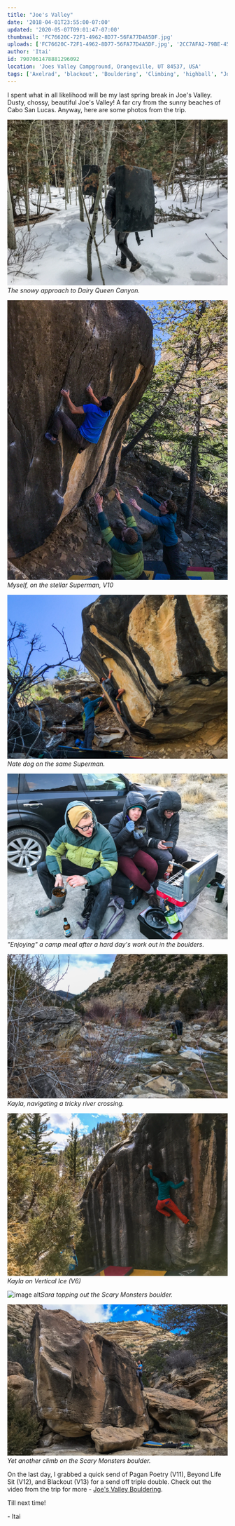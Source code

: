 ```yaml
---
title: "Joe's Valley"
date: '2018-04-01T23:55:00-07:00'
updated: '2020-05-07T09:01:47-07:00'
thumbnail: 'FC76620C-72F1-4962-8D77-56FA77D4A5DF.jpg'
uploads: ['FC76620C-72F1-4962-8D77-56FA77D4A5DF.jpg', '2CC7AFA2-79BE-4574-B005-8FA89A1FB5D4.jpg', 'CA191603-3AA6-4700-8E69-BC6BE1BF8A6B.jpg', '23C42AA7-4560-4EDC-84EE-B7BBDB608261.jpg', '758DCBD6-4962-4EAF-9F8B-8A2E96023BA1.jpg', 'A87ABA34-9F69-41C2-B4D9-37C41C44C78E.jpg', 'CA48555E-6278-4182-A5E9-82E4381B3E1E.jpg', 'D56ED765-9D6E-4A2F-8800-773937580A8D.jpg']
author: 'Itai'
id: 7907061478881296092
location: 'Joes Valley Campground, Orangeville, UT 84537, USA'
tags: ['Axelrad', 'blackout', 'Bouldering', 'Climbing', 'highball', "Joe's", 'sandstone', 'utah', 'Valley']
---
```

I spent what in all likelihood will be my last spring break in Joe's Valley. Dusty, chossy, beautiful Joe's Valley! A far cry from the sunny beaches of Cabo San Lucas. Anyway, here are some photos from the trip.

![image alt](uploads/FC76620C-72F1-4962-8D77-56FA77D4A5DF.jpg)*The snowy approach to Dairy Queen Canyon.*

![image alt](uploads/2CC7AFA2-79BE-4574-B005-8FA89A1FB5D4.jpg)*Myself, on the stellar Superman, V10*

![image alt](uploads/CA191603-3AA6-4700-8E69-BC6BE1BF8A6B.jpg)*Nate dog on the same Superman.*

![image alt](uploads/23C42AA7-4560-4EDC-84EE-B7BBDB608261.jpg)*"Enjoying" a camp meal after a hard day's work out in the boulders.*

![image alt](uploads/758DCBD6-4962-4EAF-9F8B-8A2E96023BA1.jpg)*Kayla, navigating a tricky river crossing.*

![image alt](uploads/A87ABA34-9F69-41C2-B4D9-37C41C44C78E.jpg)*Kayla on Vertical Ice (V6)*

![image alt](https://4.bp.blogspot.com/-kff4_Xhllmk/WtWZWzn45-I/AAAAAAAAC4E/BJn40ppcUQw9bXkA24N79GR2ihK1HJp8QCLcBGAs/s640/CA48555E-6278-4182-A5E9-82E4381B3E1E.jpg)*Sara topping out the Scary Monsters boulder.*

![image alt](uploads/D56ED765-9D6E-4A2F-8800-773937580A8D.jpg)*Yet another climb on the Scary Monsters boulder.*

On the last day, I grabbed a quick send of Pagan Poetry (V11), Beyond Life Sit (V12), and Blackout (V13) for a send off triple double. Check out the video from the trip for more - [Joe's Valley Bouldering](https://www.youtube.com/watch?v=rt1nZMkSDnQ).

Till next time!

\- Itai

